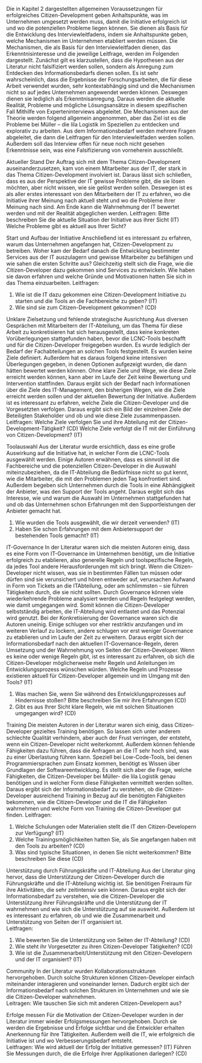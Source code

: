Die in Kapitel 2 dargestellten allgemeinen Voraussetzungen für erfolgreiches Citizen-Development geben Anhaltspunkte, was im Unternehmen umgesetzt werden muss, damit die Initiative erfolgreich ist und wo die potenziellen Probleme liegen können. Sie dienen als Basis für die Entwicklung des Interviewleitfadens, indem sie Anhaltspunkte geben, welche Mechanismen im Unternehmen etabliert werden müssen. Die Mechanismen, die als Basis für den Interviewleitfaden dienen, das Erkenntnisinteresse und die jeweilige Leitfrage, werden im Folgenden dargestellt. Zunächst gilt es klarzustellen, dass die Hypothesen aus der Literatur nicht falsifiziert werden sollen, sondern als Anregung zum Entdecken des Informationsbedarfs dienen sollen. Es ist sehr wahrscheinlich, dass die Ergebnisse der Forschungsarbeiten, die für diese Arbeit verwendet wurden, sehr kontextabhängig sind und die Mechanismen nicht so auf jedes Unternehmen angewendet werden können. Deswegen dienen sie lediglich als Erkenntnisanregung. Daraus werden die aktuelle Realität, Probleme und mögliche Lösungsansätze in diesem spezifischen Fall Mithilfe von Experteninterviews abgeleitet. Die Mechanismen aus der Theorie werden folgend allgemein angenommen, aber das Ziel ist es die Probleme bei Müller – die lila Logistik im Speziellen zu entdecken und explorativ zu arbeiten. Aus dem Informationsbedarf werden mehrere Fragen abgeleitet, die dann die Leitfragen für den Interviewleitfaden werden sollen. Außerdem soll das Interview offen für neue noch nicht gesehen Erkenntnisse sein, was eine Falsifizierung von vorneherein ausschließt. 
 
 
  
Aktueller Stand 
Der Auftrag sich mit dem Thema Citizen-Development auseinanderzusetzen, kam von einem Mitarbeiter aus der IT, der stark in das Thema Citizen-Development involviert ist. Daraus lässt sich schließen, dass es aus der Perspektive der IT gewisse Probleme gibt, die sie lösen möchten, aber nicht wissen, wie sie gelöst werden sollen. Deswegen ist es als aller erstes interessant von den Mitarbeitern der IT zu erfahren, wo die Initiative ihrer Meinung nach aktuell steht und wo die Probleme ihrer Meinung nach sind. Am Ende kann die Wahrnehmung der IT bewertet werden und mit der Realität abgeglichen werden. 
Leitfragen: 
Bitte beschreiben Sie die aktuelle Situation der Initiative aus ihrer Sicht (IT) 
Welche Probleme gibt es aktuell aus Ihrer Sicht? 
 
Start und Aufbau der Initiative 
Anschließend ist es interessant zu erfahren, warum das Unternehmen angefangen hat, Citizen-Development zu betreiben. Woher kam der Bedarf danach die Entwicklung bestimmter Services aus der IT auszulagern und gewisse Mitarbeiter zu befähigen und wie sahen die ersten Schritte aus? Gleichzeitig stellt sich die Frage, wie die Citizen-Developer dazu gekommen sind Services zu entwickeln. Wie haben sie davon erfahren und welche Gründe und Motivationen hatten Sie sich in das Thema einzuarbeiten. 
Leitfragen: 
1.	Wie ist die IT dazu gekommen eine Citizen-Development Initiative zu starten und die Tools an die Fachbereiche zu geben? (IT) 
2.	Wie sind sie zum Citizen-Development gekommen? (CD) 
 
Unklare Zielsetzung und fehlende strategische Ausrichtung 
Aus diversen Gesprächen mit Mitarbeitern der IT-Abteilung, um das Thema für diese Arbeit zu konkretisieren hat sich herausgestellt, dass keine konkreten Vorüberlegungen stattgefunden haben, bevor die LCNC-Tools beschafft und für die Citizen-Developer freigegeben wurden. Es wurde lediglich der Bedarf der Fachabteilungen an solchen Tools festgestellt. Es wurden keine Ziele definiert. Außerdem hat es daraus folgend keine intensiven Überlegungen gegeben, in denen Optionen aufgezeigt wurden, die dann hätten bewertet werden können. Ohne klare Ziele und Wege, wie diese Ziele erreicht werden können, kann aber im Laufe der Zeit keine Bewertung und Intervention stattfinden. Daraus ergibt sich der Bedarf nach Informationen über die Ziele des IT-Management, den bisherigen Wegen, wie die Ziele erreicht werden sollen und der aktuellen Bewertung der Initiative. Außerdem ist es interessant zu erfahren, welche Ziele die Citizen-Developer und die Vorgesetzten verfolgen. Daraus ergibt sich ein Bild der einzelnen Ziele der Beteiligten Stakeholder und ob und wie diese Ziele zusammenpassen. 
Leitfragen: 
Welche Ziele verfolgen Sie und ihre Abteilung mit der Citizen-Development-Tätigkeit? (CD) 
Welche Ziele verfolgt die IT mit der Einführung von Citizen-Development? (IT) 
 
Toolauswahl 
Aus der Literatur wurde ersichtlich, dass es eine große Auswirkung auf die Initiative hat, in welcher Form die LCNC-Tools ausgewählt werden. Einige Autoren erwähnen, dass es sinnvoll ist die Fachbereiche und die potenziellen Citizen-Developer in die Auswahl miteinzubeziehen, da die IT-Abteilung die Bedürfnisse nicht so gut kennt, wie die Mitarbeiter, die mit den Problemen jeden Tag konfrontiert sind. Außerdem begeben sich Unternehmen durch die Tools in eine Abhängigkeit der Anbieter, was den Support der Tools angeht. Daraus ergibt sich das Interesse, wie und warum die Auswahl im Unternehmen stattgefunden hat und ob das Unternehmen schon Erfahrungen mit den Supportleistungen der Anbieter gemacht hat.  
1.	Wie wurden die Tools ausgewählt, die wir derzeit verwenden? (IT) 
2.	Haben Sie schon Erfahrungen mit dem Anbietersupport der bestehenden Tools gemacht? (IT) 
 
IT-Governance 
In der Literatur waren sich die meisten Autoren einig, dass es eine Form von IT-Governance im Unternehmen benötigt, um die Initiative erfolgreich zu etablieren, also generelle Regeln und toolspezifische Regeln, da jedes Tool andere Herausforderungen mit sich bringt. Wenn die Citizen-Developer nicht wissen, was sie in bestimmten Fällen tun müssen oder dürfen sind sie verunsichert und hören entweder auf, verursachen Aufwand in Form von Tickets an die ITAbteilung, oder am schlimmsten – sie führen Tätigkeiten durch, die sie nicht sollten. Durch Governance können viele wiederkehrende Probleme analysiert werden und Regeln festgelegt werden, wie damit umgegangen wird. Somit können die Citizen-Developer selbstständig arbeiten, die IT-Abteilung wird entlastet und das Potenzial wird genutzt. Bei der Konkretisierung der Governance waren sich die Autoren uneinig. Einige schlugen vor eher restriktiv anzufangen und im weiteren Verlauf zu lockern, andere schlugen vor erst weniger Governance zu etablieren und im Laufe der Zeit zu erweitern. Daraus ergibt sich der Informationsbedarf nach den aktuellen IT-Governance-Regeln, deren Umsetzung und der Wahrnehmung von Seiten der Citizen-Developer. Wenn es keine oder wenige Regeln gibt, ist es interessant zu erfahren, ob sich die Citizen-Developer möglicherweise mehr Regeln und Anleitungen im Entwicklungsprozess wünschen würden. 
Welche Regeln und Prozesse existieren aktuell für Citizen-Developer allgemein und im Umgang mit den Tools? (IT) 
1.	Was machen Sie, wenn Sie während des Entwicklungsprozesses auf Hindernisse stoßen? Bitte beschreiben Sie mir ihre Erfahrungen (CD) 
2.	Gibt es aus Ihrer Sicht klare Regeln, wie mit solchen Situationen umgegangen wird? (CD) 
 
Training 
Die meisten Autoren in der Literatur waren sich einig, dass Citizen-Developer gezieltes Training benötigen. So lassen sich unter anderem schlechte Qualität verhindern, aber auch der Frust verringen, der entsteht, wenn ein Citizen-Developer nicht weiterkommt. Außerdem können fehlende Fähigkeiten dazu führen, dass die Anfragen an die IT sehr hoch sind, was zu einer Überlastung führen kann. Speziell bei Low-Code-Tools, bei denen Programmiersprachen zum Einsatz kommen, benötigt es Wissen über Grundlagen der Softwareentwicklung. Es stellt sich aber die Frage, welche Fähigkeiten, die Citizen-Developer bei Müller- die lila Logistik genau benötigen und in welcher Form diese Fähigkeiten vermittelt werden sollten. Daraus ergibt sich der Informationsbedarf zu verstehen, ob die Citizen-Developer ausreichend Training in Bezug auf die benötigten Fähigkeiten bekommen, wie die Citizen-Developer und die IT die Fähigkeiten wahrnehmen und welche Form von Training die Citizen-Developer gut finden. 
Leitfragen: 
1.	Welche Schulungen oder Materialien stellt die IT den Citizen-Developern zur Verfügung? (IT) 
2.	Welche Trainingsmöglichkeiten hatten Sie, als Sie angefangen haben mit den Tools zu arbeiten? (CD) 
3.	Was sind typische Situationen, in denen Sie nicht weiterkommen? Bitte beschreiben Sie diese (CD) 
 
Unterstützung durch Führungskräfte und IT-Abteilung 
Aus der Literatur ging hervor, dass die Unterstützung der Citizen-Developer durch die Führungskräfte und die IT-Abteilung wichtig ist. Sie benötigen Freiraum für ihre Aktivitäten, die sehr zeitintensiv sein können. Daraus ergibt sich der Informationsbedarf zu verstehen, wie die Citizen-Developer die Unterstützung ihrer Führungskräfte und die Unterstützung der IT wahrnehmen und wie sich die Unterstützung auf sie auswirkt. Außerdem ist es interessant zu erfahren, ob und wie die Zusammenarbeit und Unterstützung von Seiten der IT organisiert ist.  
Leitfragen: 
1.	Wie bewerten Sie die Unterstützung von Seiten der IT-Abteilung? (CD) 
2.	Wie steht ihr Vorgesetzter zu ihren Citizen-Developer Tätigkeiten? (CD) 
3.	Wie ist die Zusammenarbeit/Unterstützung mit den Citizen-Developern und der IT organisiert? (IT) 
 
Community 
In der Literatur wurden Kollaborationsstrukturen hervorgehoben. Durch solche Strukturen können Citizen-Developer einfach miteinander interagieren und voneinander lernen. Dadurch ergibt sich der Informationsbedarf nach solchen Strukturen im Unternehmen und wie sie die Citizen-Developer wahrnehmen.  
Leitragen: 
Wie tauschen Sie sich mit anderen Citizen-Developern aus? 
 
Erfolge messen 
Für die Motivation der Citizen-Developer wurden in der Literatur immer wieder Erfolgsmessungen hervorgehoben. Durch sie werden die Ergebnisse und Erfolge sichtbar und die Entwickler erhalten Anerkennung für ihre Tätigkeiten. Außerdem weiß die IT, wie erfolgreich die Initiative ist und wo Verbesserungsbedarf entsteht.  
Leitfragen: 
Wie wird aktuell der Erfolg der Initiative gemessen? (IT) 
Führen Sie Messungen durch, die die Erfolge ihrer Applikationen darlegen? (CD) 
